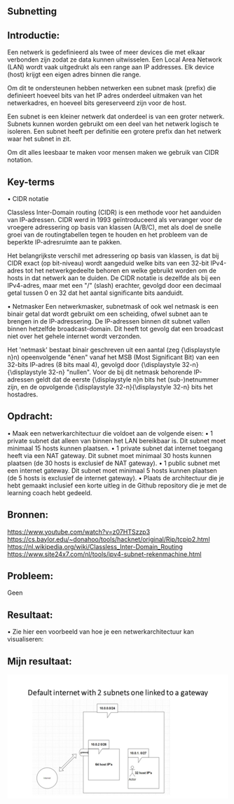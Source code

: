## Subnetting

## Introductie:
Een netwerk is gedefinieerd als twee of meer devices die met elkaar verbonden zijn zodat ze data kunnen uitwisselen. Een Local Area Network (LAN) wordt vaak uitgedrukt als een range aan IP addresses. Elk device (host) krijgt een eigen adres binnen die range.

Om dit te ondersteunen hebben netwerken een subnet mask (prefix) die definieert hoeveel bits van het IP adres onderdeel uitmaken van het netwerkadres, en hoeveel bits gereserveerd zijn voor de host.

Een subnet is een kleiner netwerk dat onderdeel is van een groter netwerk. Subnets kunnen worden gebruikt om een deel van het netwerk logisch te isoleren. Een subnet heeft per definitie een grotere prefix dan het netwerk waar het subnet in zit.

Om dit alles leesbaar te maken voor mensen maken we gebruik van CIDR notation.
## Key-terms

•	CIDR notatie

Classless Inter-Domain routing (CIDR) is een methode voor het aanduiden van IP-adressen. CIDR werd in 1993 geïntroduceerd als vervanger voor de vroegere adressering op basis van klassen (A/B/C), met als doel de snelle groei van de routingtabellen tegen te houden en het probleem van de beperkte IP-adresruimte aan te pakken.

Het belangrijkste verschil met adressering op basis van klassen, is dat bij CIDR exact (op bit-niveau) wordt aangeduid welke bits van een 32-bit IPv4-adres tot het netwerkgedeelte behoren en welke gebruikt worden om de hosts in dat netwerk aan te duiden. De CIDR notatie is dezelfde als bij een IPv4-adres, maar met een "/" (slash) erachter, gevolgd door een decimaal getal tussen 0 en 32 dat het aantal significante bits aanduidt.


•	Netmasker
Een netwerkmasker, subnetmask of ook wel netmask is een binair getal dat wordt gebruikt om een scheiding, ofwel subnet aan te brengen in de IP-adressering. De IP-adressen binnen dit subnet vallen binnen hetzelfde broadcast-domain. Dit heeft tot gevolg dat een broadcast niet over het gehele internet wordt verzonden.

Het 'netmask' bestaat binair geschreven uit een aantal (zeg {\displaystyle n}n) opeenvolgende "énen" vanaf het MSB (Most Significant Bit) van een 32-bits IP-adres (8 bits maal 4), gevolgd door {\displaystyle 32-n}{\displaystyle 32-n} "nullen". Voor de bij dit netmask behorende IP-adressen geldt dat de eerste {\displaystyle n}n bits het (sub-)netnummer zijn, en de opvolgende {\displaystyle 32-n}{\displaystyle 32-n} bits het hostadres.

## Opdracht:
•	Maak een netwerkarchitectuur die voldoet aan de volgende eisen:
•	1 private subnet dat alleen van binnen het LAN bereikbaar is. Dit subnet moet minimaal 15 hosts kunnen plaatsen.
•	1 private subnet dat internet toegang heeft via een NAT gateway. Dit subnet moet minimaal 30 hosts kunnen plaatsen (de 30 hosts is exclusief de NAT gateway).
•	1 public subnet met een internet gateway. Dit subnet moet minimaal 5 hosts kunnen plaatsen (de 5 hosts is exclusief de internet gateway).
•	Plaats de architectuur die je hebt gemaakt inclusief een korte uitleg in de Github repository die je met de learning coach hebt gedeeld.


## Bronnen:
https://www.youtube.com/watch?v=z07HTSzzp3
https://cs.baylor.edu/~donahoo/tools/hacknet/original/Rip/tcpip2.html
https://nl.wikipedia.org/wiki/Classless_Inter-Domain_Routing
https://www.site24x7.com/nl/tools/ipv4-subnet-rekenmachine.html

## Probleem:
Geen


## Resultaat:

•	Zie hier een voorbeeld van hoe je een netwerkarchitectuur kan visualiseren: 

## Mijn resultaat:
![screenshot subnetting diagram]( https://github.com/techgrounds/cloud-6-repo-AzizaAdam/blob/main/00_includes/AZ13/subnetting%20diagram.jpg)

